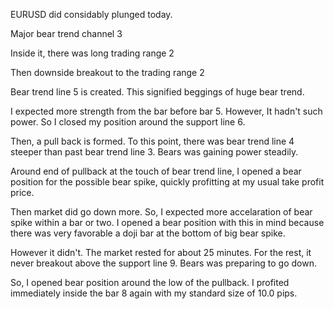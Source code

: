 EURUSD did considably plunged today.

Major bear trend channel 3

Inside it, there was long trading range 2

Then downside breakout to the trading range 2

Bear trend line 5 is created. This signified beggings of huge bear trend.

I expected more strength from the bar before bar 5. However, It hadn't such power. So I closed my position around the support line 6.

Then, a pull back is formed. To this point, there was bear trend line 4 steeper than past bear trend line 3. Bears was gaining power steadily.

Around end of pullback at the touch of bear trend line, I opened a bear position for the possible bear spike, quickly profitting at my usual take profit price.

Then market did go down more. So, I expected more accelaration of bear spike within a bar or two. I opened a bear position with this in mind because there was very favorable a doji bar at the bottom of big bear spike.

However it didn't. The market rested for about 25 minutes. For the rest, it never breakout above the support line 9. Bears was preparing to go down.

So, I opened bear position around the low of the pullback. I profited immediately inside the bar 8 again with my standard size of 10.0 pips.
